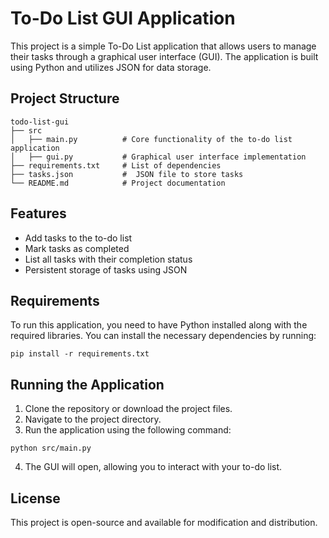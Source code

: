 # To-Do List GUI Application

This project is a simple To-Do List application that allows users to manage their tasks through a graphical user interface (GUI). The application is built using Python and utilizes JSON for data storage.

## Project Structure

```
todo-list-gui
├── src
│   ├── main.py          # Core functionality of the to-do list application
│   ├── gui.py           # Graphical user interface implementation
├── requirements.txt     # List of dependencies
├── tasks.json           #  JSON file to store tasks
└── README.md            # Project documentation
```

## Features

- Add tasks to the to-do list
- Mark tasks as completed
- List all tasks with their completion status
- Persistent storage of tasks using JSON

## Requirements

To run this application, you need to have Python installed along with the required libraries. You can install the necessary dependencies by running:

```
pip install -r requirements.txt
```

## Running the Application

1. Clone the repository or download the project files.
2. Navigate to the project directory.
3. Run the application using the following command:

```
python src/main.py
```

4. The GUI will open, allowing you to interact with your to-do list.

## License

This project is open-source and available for modification and distribution.
